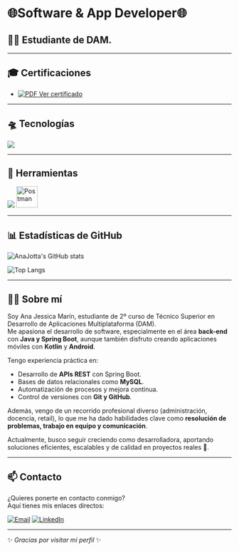 # 🌐Software & App Developer🌐
## 👩‍💻 Estudiante de DAM. 

---

## 🎓 Certificaciones
- [![PDF](https://img.icons8.com/ios-filled/24/000000/pdf.png) Ver certificado](https://raw.githubusercontent.com/AnaJotta/AnaJotta/396e2dbcff0b2639b935bc549079e48bf133ddb2/Emotional%20Intelligence%20in%20Leadership.pdf)


---

## 🛸 Tecnologías  

<p align="left">
  <img src="https://skillicons.dev/icons?i=html,css,js,java,kotlin,spring" />
</p>

---

## 🔧 Herramientas  

<p align="left">
  <img src="https://skillicons.dev/icons?i=git,github,docker,idea,eclipse,vscode" />
  <img src="https://cdn.worldvectorlogo.com/logos/postman.svg" alt="Postman" width="48" height="48"/>
</p>



---

## 📊 Estadísticas de GitHub

![AnaJotta's GitHub stats](https://github-readme-stats.vercel.app/api?username=AnaJotta&show_icons=true&theme=radical)

![Top Langs](https://github-readme-stats.vercel.app/api/top-langs/?username=AnaJotta&layout=compact&theme=radical)

---

## 🙋‍♀️ Sobre mí

Soy Ana Jessica Marín, estudiante de 2º curso de Técnico Superior en Desarrollo de Aplicaciones Multiplataforma (DAM).  
Me apasiona el desarrollo de software, especialmente en el área **back-end** con **Java y Spring Boot**, aunque también disfruto creando aplicaciones móviles con **Kotlin** y **Android**.

Tengo experiencia práctica en:
- Desarrollo de **APIs REST** con Spring Boot.
- Bases de datos relacionales como **MySQL**.
- Automatización de procesos y mejora continua.
- Control de versiones con **Git y GitHub**.

Además, vengo de un recorrido profesional diverso (administración, docencia, retail), lo que me ha dado habilidades clave como **resolución de problemas, trabajo en equipo y comunicación**.

Actualmente, busco seguir creciendo como desarrolladora, aportando soluciones eficientes, escalables y de calidad en proyectos reales 🚀.

---

## 📫 Contacto

¿Quieres ponerte en contacto conmigo?  
Aquí tienes mis enlaces directos:

[![Email](https://img.shields.io/badge/Email-Contact-red?style=flat-square&logo=gmail&logoColor=white)](mailto:anajessicamarinmorales@gmail.com)
[![LinkedIn](https://img.shields.io/badge/LinkedIn-Connect-blue?style=flat-square&logo=linkedin&logoColor=white)](https://www.linkedin.com/in/ana-j-marin-morales/)


---
✨ _Gracias por visitar mi perfil_ ✨

